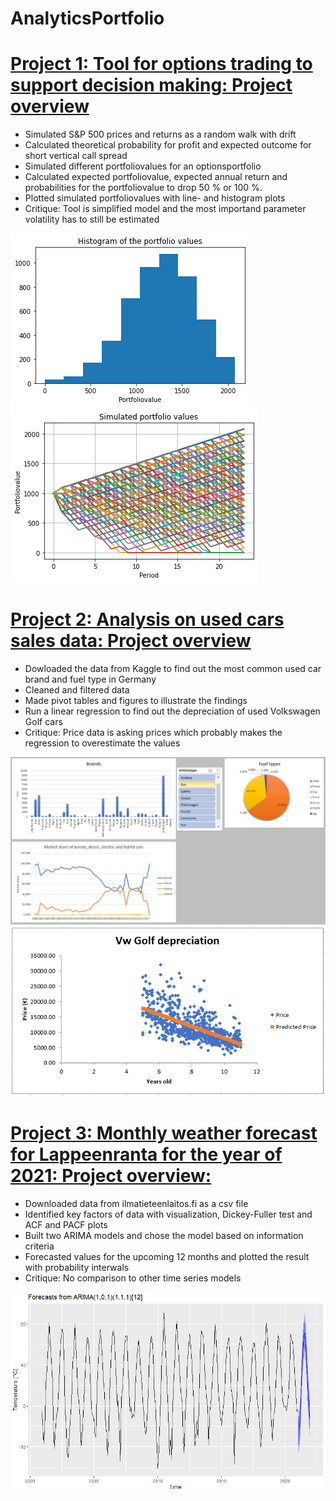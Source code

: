 # AnalyticsPortfolio

# [Project 1: Tool for options trading to support decision making: Project overview](https://github.com/JJuvakka/Financial_analytics)
* Simulated S&P 500 prices and returns as a random walk with drift
* Calculated theoretical probability for profit and expected outcome for short vertical call spread
* Simulated different portfoliovalues for an optionsportfolio
* Calculated expected portfoliovalue, expected annual return and probabilities for the portfoliovalue to drop 50 % or 100 %.
* Plotted simulated portfoliovalues with line- and histogram plots
* Critique: Tool is simplified model and the most importand parameter volatility has to still be estimated

![](https://github.com/JJuvakka/AnalyticsPortfolio/blob/main/images/Histogramofportfoliovalues.png)
![](https://github.com/JJuvakka/AnalyticsPortfolio/blob/main/images/Simulatedportfoliovalues.png)


# [Project 2: Analysis on used cars sales data: Project overview](https://github.com/JJuvakka/Data_science_excel_projects)
* Dowloaded the data from Kaggle to find out the most common used car brand and fuel type in Germany
* Cleaned and filtered data
* Made pivot tables and figures to illustrate the findings
* Run a linear regression to find out the depreciation of used Volkswagen Golf cars
* Critique: Price data is asking prices which probably makes the regression to overestimate the values

![](https://github.com/JJuvakka/AnalyticsPortfolio/blob/main/images/Autos_sales_data_project.PNG)
![](https://github.com/JJuvakka/AnalyticsPortfolio/blob/main/images/Autos_sales_data_project_regression.PNG)

# [Project 3: Monthly weather forecast for Lappeenranta for the year of 2021: Project overview:](https://github.com/JJuvakka/Time_series_analysis)
* Downloaded data from ilmatieteenlaitos.fi as a csv file
* Identified key factors of data with visualization, Dickey-Fuller test and ACF and PACF plots
* Built two ARIMA models and chose the model based on information criteria
* Forecasted values for the upcoming 12 months and plotted the result with probability interwals
* Critique: No comparison to other time series models

![](https://github.com/JJuvakka/AnalyticsPortfolio/blob/main/images/Weather_forecast_lappeenranta.PNG)






